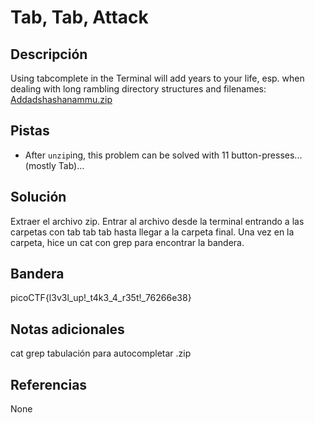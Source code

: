 # Tab, Tab, Attack
## Descripción
Using tabcomplete in the Terminal will add years to your life, esp. when dealing with long rambling directory structures and filenames: [Addadshashanammu.zip](https://mercury.picoctf.net/static/fe16c756149cfa85f23e73cd9dbd6a25/Addadshashanammu.zip)
## Pistas
- After `unzip`ing, this problem can be solved with 11 button-presses...(mostly Tab)...
## Solución
Extraer el archivo zip.
Entrar al archivo desde la terminal entrando a las carpetas con tab tab tab hasta llegar a la carpeta final.
Una vez en la carpeta, hice un cat con grep para encontrar la bandera.

## Bandera
picoCTF{l3v3l_up!_t4k3_4_r35t!_76266e38}

## Notas adicionales
cat
grep
tabulación para autocompletar
.zip

## Referencias
None
